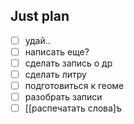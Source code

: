 ## Just plan
- [ ] удай..
- [ ] написать еще?
- [ ] сделать запись о др
- [ ] сделать литру
- [ ] подготовиться к геоме
- [ ] разобрать записи
- [ ] [[распечатать слова]ъ

